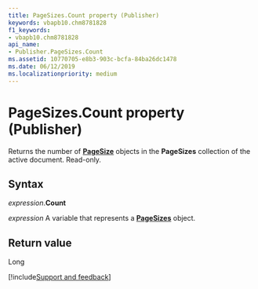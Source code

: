 ```yaml
---
title: PageSizes.Count property (Publisher)
keywords: vbapb10.chm8781828
f1_keywords:
- vbapb10.chm8781828
api_name:
- Publisher.PageSizes.Count
ms.assetid: 10770705-e8b3-903c-bcfa-84ba26dc1478
ms.date: 06/12/2019
ms.localizationpriority: medium
---
```



# PageSizes.Count property (Publisher)

Returns the number of **[PageSize](Publisher.PageSize.md)** objects in the **PageSizes** collection of the active document. Read-only.


## Syntax

_expression_.**Count**

_expression_ A variable that represents a **[PageSizes](Publisher.PageSizes.md)** object.


## Return value

Long

[!include[Support and feedback](~/includes/feedback-boilerplate.md)]
